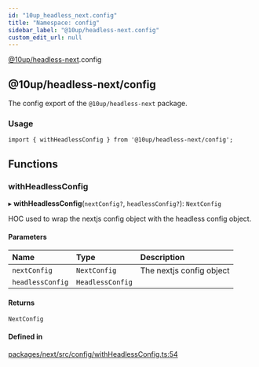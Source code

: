 ```yaml
---
id: "10up_headless_next.config"
title: "Namespace: config"
sidebar_label: "@10up/headless-next.config"
custom_edit_url: null
---
```


[@10up/headless-next](../modules/10up_headless_next.md).config

## @10up/headless-next/config

The config export of the `@10up/headless-next` package.

### Usage

```tsx
import { withHeadlessConfig } from '@10up/headless-next/config';
```

## Functions

### withHeadlessConfig

▸ **withHeadlessConfig**(`nextConfig?`, `headlessConfig?`): `NextConfig`

HOC used to wrap the nextjs config object with the headless config object.

#### Parameters

| Name | Type | Description |
| :------ | :------ | :------ |
| `nextConfig` | `NextConfig` | The nextjs config object |
| `headlessConfig` | `HeadlessConfig` |  |

#### Returns

`NextConfig`

#### Defined in

[packages/next/src/config/withHeadlessConfig.ts:54](https://github.com/10up/headless/blob/5293da0/packages/next/src/config/withHeadlessConfig.ts#L54)
